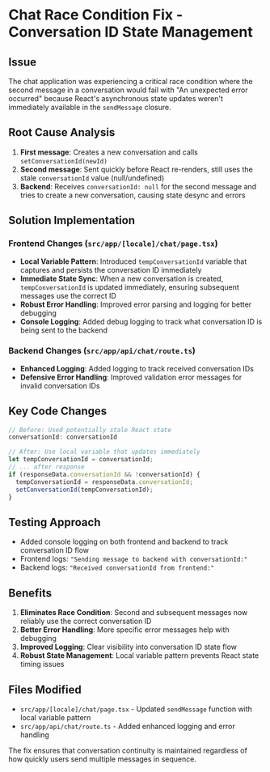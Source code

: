 # Chat Race Condition Fix - Conversation ID State Management

## Issue
The chat application was experiencing a critical race condition where the second message in a conversation would fail with "An unexpected error occurred" because React's asynchronous state updates weren't immediately available in the `sendMessage` closure.

## Root Cause Analysis
1. **First message**: Creates a new conversation and calls `setConversationId(newId)`
2. **Second message**: Sent quickly before React re-renders, still uses the stale `conversationId` value (null/undefined)
3. **Backend**: Receives `conversationId: null` for the second message and tries to create a new conversation, causing state desync and errors

## Solution Implementation
### Frontend Changes (`src/app/[locale]/chat/page.tsx`)
- **Local Variable Pattern**: Introduced `tempConversationId` variable that captures and persists the conversation ID immediately
- **Immediate State Sync**: When a new conversation is created, `tempConversationId` is updated immediately, ensuring subsequent messages use the correct ID
- **Robust Error Handling**: Improved error parsing and logging for better debugging
- **Console Logging**: Added debug logging to track what conversation ID is being sent to the backend

### Backend Changes (`src/app/api/chat/route.ts`)
- **Enhanced Logging**: Added logging to track received conversation IDs
- **Defensive Error Handling**: Improved validation error messages for invalid conversation IDs

## Key Code Changes
```typescript
// Before: Used potentially stale React state
conversationId: conversationId

// After: Use local variable that updates immediately
let tempConversationId = conversationId;
// ... after response
if (responseData.conversationId && !conversationId) {
  tempConversationId = responseData.conversationId;
  setConversationId(tempConversationId);
}
```

## Testing Approach
- Added console logging on both frontend and backend to track conversation ID flow
- Frontend logs: `"Sending message to backend with conversationId:"`
- Backend logs: `"Received conversationId from frontend:"`

## Benefits
1. **Eliminates Race Condition**: Second and subsequent messages now reliably use the correct conversation ID
2. **Better Error Handling**: More specific error messages help with debugging
3. **Improved Logging**: Clear visibility into conversation ID state flow
4. **Robust State Management**: Local variable pattern prevents React state timing issues

## Files Modified
- `src/app/[locale]/chat/page.tsx` - Updated `sendMessage` function with local variable pattern
- `src/app/api/chat/route.ts` - Added enhanced logging and error handling

The fix ensures that conversation continuity is maintained regardless of how quickly users send multiple messages in sequence.
